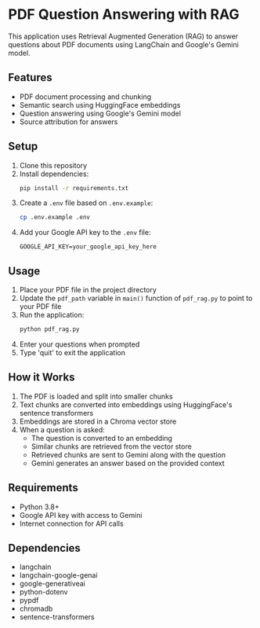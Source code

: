 # PDF Question Answering with RAG

This application uses Retrieval Augmented Generation (RAG) to answer questions about PDF documents using LangChain and Google's Gemini model.

## Features

- PDF document processing and chunking
- Semantic search using HuggingFace embeddings
- Question answering using Google's Gemini model
- Source attribution for answers

## Setup

1. Clone this repository
2. Install dependencies:
   ```bash
   pip install -r requirements.txt
   ```
3. Create a `.env` file based on `.env.example`:
   ```bash
   cp .env.example .env
   ```
4. Add your Google API key to the `.env` file:
   ```
   GOOGLE_API_KEY=your_google_api_key_here
   ```

## Usage

1. Place your PDF file in the project directory
2. Update the `pdf_path` variable in `main()` function of `pdf_rag.py` to point to your PDF file
3. Run the application:
   ```bash
   python pdf_rag.py
   ```
4. Enter your questions when prompted
5. Type 'quit' to exit the application

## How it Works

1. The PDF is loaded and split into smaller chunks
2. Text chunks are converted into embeddings using HuggingFace's sentence transformers
3. Embeddings are stored in a Chroma vector store
4. When a question is asked:
   - The question is converted to an embedding
   - Similar chunks are retrieved from the vector store
   - Retrieved chunks are sent to Gemini along with the question
   - Gemini generates an answer based on the provided context

## Requirements

- Python 3.8+
- Google API key with access to Gemini
- Internet connection for API calls

## Dependencies

- langchain
- langchain-google-genai
- google-generativeai
- python-dotenv
- pypdf
- chromadb
- sentence-transformers 
